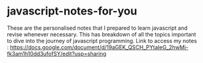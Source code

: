 # javascript-notes-for-you
These are the personalised notes that I prepared to learn javascript and revise whenever necessary. This has breakdown of all the topics important to dive into the journey of javascript programming.
Link to access my notes : 
https://docs.google.com/document/d/19aGEK_QSCH_PYtaIeG_2hwMi-fk3am1h10dd3ufofSY/edit?usp=sharing
